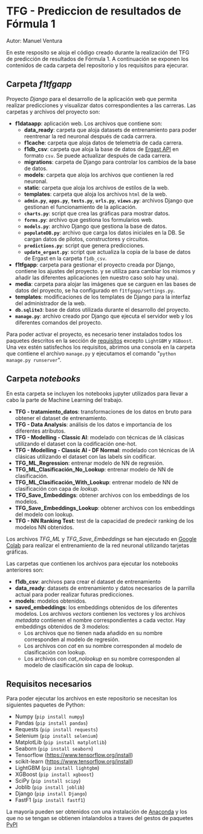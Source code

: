# TFG - Prediccion de resultados de Fórmula 1

Autor: Manuel Ventura

En este resposito se aloja el código creado durante la realización del TFG de predicción de resultados de Fórmula 1. A continuación se exponen los contenidos de cada carpeta del repositorio y los requisitos para ejecurar.


## Carpeta *f1tfgapp*

Proyecto *Django* para el desarrollo de la aplicación web que permita realizar predicciones y visualizar datos correspondientes a las carreras. Las carpetas y archivos del proyecto son:

 - **f1dataapp**: aplicación web. Los archivos que contiene son:
    - **data_ready**: carpeta que aloja datasets de entrenamiento para poder reentrenar la red neuronal después de cada carrrera.
    - **f1cache**: carpeta que aloja datos de telemetría de cada carrera.
    - **f1db_csv**: carpeta que aloja la base de datos de [Ergast API](http://ergast.com/mrd/) en formato `csv`. Se puede actualizar después de cada carrera.
    - **migrations**: carpeta de Django para controlar los cambios de la base de datos.
    - **models**: carpeta que aloja los archivos que contienen la red neuronal.
    - **static**: carpeta que aloja los archivos de estilos de la web.
    - **templates**: carpeta que aloja los archivos `html` de la web.
    - **`admin.py`**, **`apps.py`**, **`tests.py`**, **`urls.py`**, **`views.py`**: archivos Django que gestionan el funcionamiento de la aplicación.
    - **`charts.py`**: script que crea las gráficas para mostrar datos.
    - **`forms.py`**: archivo que gestiona los formularios web.
    - **`models.py`**: archivo Django que gestiona la base de datos.
    - **`populateDB.py`**: archivo que carga los datos iniciales en la DB. Se cargan datos de pilotos, constructores y circuitos.
    - **`predictions.py`**: script que genera predicciones.
    - **`update_ergast.py`**: script que actualiza la copia de la base de datos de Ergast en la carpeta `f1db_csv`.
 - **f1tfgapp**: carpeta para gestionar el proyecto creada por Django, contiene los ajustes del proyecto. y se utiliza para cambiar los mismos y añadir las diferentes aplicaciones (en nuestro caso solo hay una).
 - **media**: carpeta para alojar las imágenes que se carguen en las bases de datos del proyecto, se ha configurado en `f1tfgapp/settings.py`.
 - **templates**: modificaciones de los templates de Django para la interfaz del administrador de la web.
 - **`db.sqlite3`**: base de datos utilizada durante el desarrollo del proyecto.
 - **`manage.py`**: archivo creado por Django que ejecuta el servidor web y los diferentes comandos del proyecto.


Para poder activar el proyecto, es necesario tener instalados todos los paquetes descritos en la sección de [requisitos](#requisitos-necesarios) excepto `LightGBM` y `XGBoost`. Una vex estén satisfechos los requisitos, abrimos una consola en la carpeta que contiene el archivo `manage.py` y ejecutamos el comando "`python manage.py runserver`".


## Carpeta *notebooks*

En esta carpeta se incluyen los notebooks jupyter utilizados para llevar a cabo la parte de Machine Learning del trabajo.

 - **TFG - tratamiento_datos**: transformaciones de los datos en bruto para obtener el dataset de entrenamiento.
 - **TFG - Data Analysis**: análisis de los datos e importancia de los diferentes atributos.
 - **TFG - Modelling - Classic AI**: modelado con técnicas de IA clásicas utilizando el dataset con la codificación one-hot.
 - **TFG - Modelling - Classic AI - DF Normal**: modelado con técnicas de IA clásicas utilizando el dataset con las labels sin codificar.
 - **TFG_ML_Regression**: entrenar modelo de NN de regresión.
 - **TFG_ML_Clasificación_No_Lookup**: entrenar modelo de NN de clasificación.
 - **TFG_ML_Clasificación_With_Lookup**: entrenar modelo de NN de clasificación con capa de *lookup*.
 - **TFG_Save_Embeddings**: obtener archivos con los embeddings de los modelos.
 - **TFG_Save_Embeddings_Lookup**: obtener archivos con los embeddings del modelo con lookup.
 - **TFG - NN Ranking Test**: test de la capacidad de predecir ranking de los modelos NN obtenidos.

Los archivos *TFG_ML* y *TFG_Save_Embeddings* se han ejecutado en [Google Colab](https://colab.research.google.com/) para realizar el entrenamiento de la red neuronal utilizando tarjetas gráficas.

Las carpetas que contienen los archivos para ejecutar los notebooks anteriores son:

 - **f1db_csv**: archivos para crear el dataset de entrenamiento
 - **data_ready**: datasets de entrenamiento y datos necesarios de la parrilla actual para poder realizar futuras predicciones.
 - **models**: modelos obtenidos.
 - **saved_embeddings**: los embeddings obtenidos de los diferentes modelos. Los archivos *vectors* contienen los vectores y los archivos *metadata* contienen el nombre correspondientes a cada vector. Hay embeddings obtenidos de 3 modelos:
   - Los archivos que no tienen nada añadido en su nombre corresponden al modelo de regresión.
   - Los archivos con *cat* en su nombre corresponden al modelo de clasificación con lookup.
   - Los archivos con *cat_nolookup* en su nombre corresponden al modelo de clasificación sin capa de lookup.


## Requisitos necesarios

Para poder ejecutar los archivos en este repositorio se necesitan los siguientes paquetes de Python:
 - Numpy  (`pip install numpy`)
 - Pandas  (`pip install pandas`)
 - Requests  (`pip install requests`)
 - Selenium  (`pip install selenium`)
 - MatplotLib  (`pip install matplotlib`)
 - Seaborn  (`pip install seaborn`)
 - Tensorflow  (https://www.tensorflow.org/install)
 - scikit-learn  (https://www.tensorflow.org/install)
 - LightGBM  (`pip install lightgbm`)
 - XGBoost  (`pip install xgboost`)
 - SciPy  (`pip install scipy`)
 - Joblib  (`pip install joblib`)
 - Django  (`pip install Django`)
 - FastF1  (`pip install fastf1`)

La mayoría pueden ser obtenidos con una instalación de [Anaconda](https://www.anaconda.com/) y los que no se tengan se obtienen intalandolos a traves del gestos de paquetes [PyPI](https://pypi.org/project/pip/)